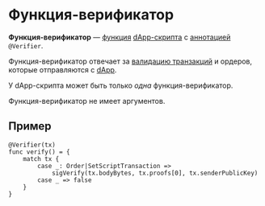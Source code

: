 # Функция-верификатор

**Функция-верификатор** — [функция](/ride/functions.md) [dApp-скрипта](/ride/script/script-types/dapp-script.md) с [аннотацией](/ride/annotations.md) `@Verifier`.

Функция-верификатор отвечает за [валидацию транзакций](/blockchain/transaction-validation.md) и ордеров, которые отправляются с [dApp](/blockchain/dapp.md).

У dApp-скрипта может быть только _одна_ функция-верификатор.

Функция-верификатор не имеет аргументов.

## Пример

``` ride
@Verifier(tx)
func verify() = {
    match tx {
        case _: Order|SetScriptTransaction =>
            sigVerify(tx.bodyBytes, tx.proofs[0], tx.senderPublicKey)
        case _ => false
    }
}
```
